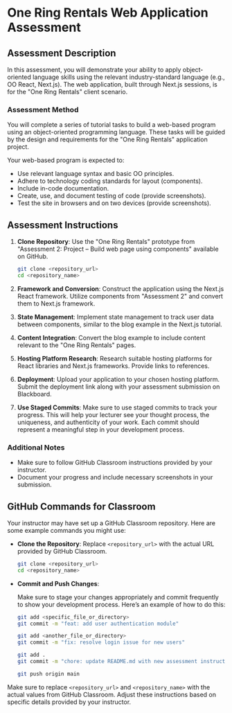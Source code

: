 # One Ring Rentals Web Application Assessment

## Assessment Description

In this assessment, you will demonstrate your ability to apply object-oriented language skills using the relevant industry-standard language (e.g., OO React, Next.js). The web application, built through Next.js sessions, is for the "One Ring Rentals" client scenario.

### Assessment Method

You will complete a series of tutorial tasks to build a web-based program using an object-oriented programming language. These tasks will be guided by the design and requirements for the "One Ring Rentals" application project.

Your web-based program is expected to:
- Use relevant language syntax and basic OO principles.
- Adhere to technology coding standards for layout (components).
- Include in-code documentation.
- Create, use, and document testing of code (provide screenshots).
- Test the site in browsers and on two devices (provide screenshots).

## Assessment Instructions

1. **Clone Repository**: Use the "One Ring Rentals" prototype from "Assessment 2: Project – Build web page using components" available on GitHub.

    ```bash
    git clone <repository_url>
    cd <repository_name>
    ```

2. **Framework and Conversion**: Construct the application using the Next.js React framework. Utilize components from "Assessment 2" and convert them to Next.js framework.

3. **State Management**: Implement state management to track user data between components, similar to the blog example in the Next.js tutorial.

4. **Content Integration**: Convert the blog example to include content relevant to the "One Ring Rentals" pages.

5. **Hosting Platform Research**: Research suitable hosting platforms for React libraries and Next.js frameworks. Provide links to references.

6. **Deployment**: Upload your application to your chosen hosting platform. Submit the deployment link along with your assessment submission on Blackboard.

7. **Use Staged Commits**: Make sure to use staged commits to track your progress. This will help your lecturer see your thought process, the uniqueness, and authenticity of your work. Each commit should represent a meaningful step in your development process.

### Additional Notes

- Make sure to follow GitHub Classroom instructions provided by your instructor.
- Document your progress and include necessary screenshots in your submission.

## GitHub Commands for Classroom

Your instructor may have set up a GitHub Classroom repository. Here are some example commands you might use:

- **Clone the Repository**: Replace `<repository_url>` with the actual URL provided by GitHub Classroom.

    ```bash
    git clone <repository_url>
    cd <repository_name>
    ```

- **Commit and Push Changes**:

    Make sure to stage your changes appropriately and commit frequently to show your development process. Here’s an example of how to do this:

    ```bash
    git add <specific_file_or_directory>
    git commit -m "feat: add user authentication module"
    
    git add <another_file_or_directory>
    git commit -m "fix: resolve login issue for new users"
    
    git add .
    git commit -m "chore: update README.md with new assessment instructions"
    
    git push origin main
    ```

Make sure to replace `<repository_url>` and `<repository_name>` with the actual values from GitHub Classroom. Adjust these instructions based on specific details provided by your instructor.
